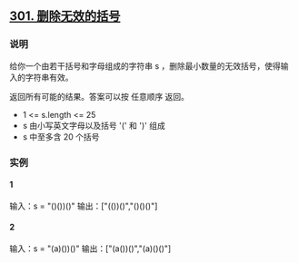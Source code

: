 ## [301. 删除无效的括号](https://leetcode-cn.com/problems/remove-invalid-parentheses/)

### 说明
给你一个由若干括号和字母组成的字符串 s ，删除最小数量的无效括号，使得输入的字符串有效。

返回所有可能的结果。答案可以按 任意顺序 返回。

* 1 <= s.length <= 25
* s 由小写英文字母以及括号 '(' 和 ')' 组成
* s 中至多含 20 个括号

### 实例
#### 1
输入：s = "()())()"
输出：["(())()","()()()"]

#### 2
输入：s = "(a)())()"
输出：["(a())()","(a)()()"]